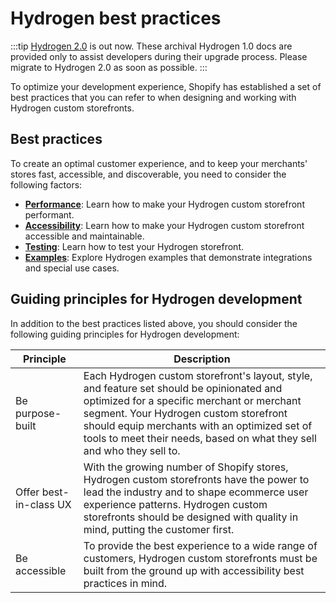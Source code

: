 # Hydrogen best practices


:::tip
[Hydrogen 2.0](https://hydrogen.shopify.dev) is out now. These archival Hydrogen 1.0 docs are provided only to assist developers during their upgrade process. Please migrate to Hydrogen 2.0 as soon as possible.
:::



To optimize your development experience, Shopify has established a set of best practices that you can refer to when designing and working with Hydrogen custom storefronts.

## Best practices

To create an optimal customer experience, and to keep your merchants' stores fast, accessible, and discoverable, you need to consider the following factors:

* [**Performance**](/docs/tutorials/best-practices/performance/): Learn how to make your Hydrogen custom storefront performant.
* [**Accessibility**](/docs/tutorials/best-practices/accessibility/): Learn how to make your Hydrogen custom storefront accessible and maintainable.
* [**Testing**](/docs/tutorials/best-practices/testing/): Learn how to test your Hydrogen storefront.
* [**Examples**](/docs/tutorials/best-practices/examples/): Explore Hydrogen examples that demonstrate integrations and special use cases.

## Guiding principles for Hydrogen development

In addition to the best practices listed above, you should consider the following guiding principles for Hydrogen development:

| Principle | Description |
|---|---|
| Be purpose-built | Each Hydrogen custom storefront's layout, style, and feature set should be opinionated and optimized for a specific merchant or merchant segment. Your Hydrogen custom storefront should equip merchants with an optimized set of tools to meet their needs, based on what they sell and who they sell to. |
| Offer best-in-class UX | With the growing number of Shopify stores, Hydrogen custom storefronts have the power to lead the industry and to shape ecommerce user experience patterns. Hydrogen custom storefronts should be designed with quality in mind, putting the customer first. |
| Be accessible | To provide the best experience to a wide range of customers, Hydrogen custom storefronts must be built from the ground up with accessibility best practices in mind. |
